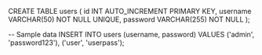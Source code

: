 CREATE TABLE users (
    id INT AUTO_INCREMENT PRIMARY KEY,
    username VARCHAR(50) NOT NULL UNIQUE,
    password VARCHAR(255) NOT NULL
);

-- Sample data
INSERT INTO users (username, password) VALUES ('admin', 'password123'), ('user', 'userpass');
